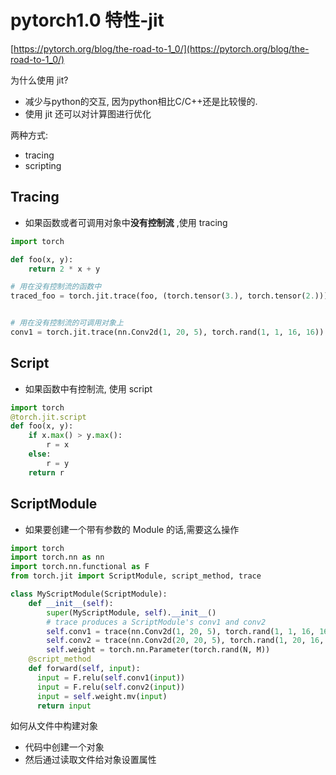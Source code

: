 # pytorch1.0 特性-jit

[https://pytorch.org/blog/the-road-to-1_0/](https://pytorch.org/blog/the-road-to-1_0/)

为什么使用 jit?

* 减少与python的交互, 因为python相比C/C++还是比较慢的.
* 使用 jit 还可以对计算图进行优化



两种方式:

* tracing
* scripting



## Tracing

* 如果函数或者可调用对象中**没有控制流** ,使用 tracing

```python
import torch

def foo(x, y):
    return 2 * x + y

# 用在没有控制流的函数中
traced_foo = torch.jit.trace(foo, (torch.tensor(3.), torch.tensor(2.)))


# 用在没有控制流的可调用对象上
conv1 = torch.jit.trace(nn.Conv2d(1, 20, 5), torch.rand(1, 1, 16, 16))
```



## Script

* 如果函数中有控制流, 使用 script

```python
import torch
@torch.jit.script
def foo(x, y):
    if x.max() > y.max():
        r = x
    else:
        r = y
    return r
```



## ScriptModule

* 如果要创建一个带有参数的 Module 的话,需要这么操作

```python
import torch
import torch.nn as nn
import torch.nn.functional as F
from torch.jit import ScriptModule, script_method, trace

class MyScriptModule(ScriptModule):
    def __init__(self):
        super(MyScriptModule, self).__init__()
        # trace produces a ScriptModule's conv1 and conv2
        self.conv1 = trace(nn.Conv2d(1, 20, 5), torch.rand(1, 1, 16, 16))
        self.conv2 = trace(nn.Conv2d(20, 20, 5), torch.rand(1, 20, 16, 16))
		self.weight = torch.nn.Parameter(torch.rand(N, M))
    @script_method
    def forward(self, input):
      input = F.relu(self.conv1(input))
      input = F.relu(self.conv2(input))
      input = self.weight.mv(input)
      return input
```





如何从文件中构建对象

* 代码中创建一个对象
* 然后通过读取文件给对象设置属性